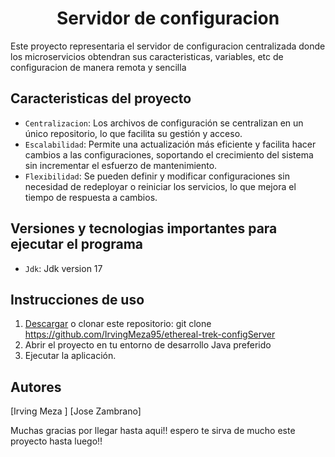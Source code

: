 <h1 align="center"> Servidor de configuracion </h1>
<p>Este proyecto representaria el servidor de configuracion centralizada donde los microservicios obtendran sus caracteristicas, variables, etc de configuracion de manera remota y sencilla</p>

## Caracteristicas del proyecto
  - `Centralizacion`: Los archivos de configuración se centralizan en un único repositorio, lo que facilita su gestión y acceso.
  - `Escalabilidad`: Permite una actualización más eficiente y facilita hacer cambios a las configuraciones, soportando el crecimiento del sistema sin incrementar el esfuerzo de mantenimiento.
  - `Flexibilidad`: Se pueden definir y modificar configuraciones sin necesidad de redeployar o reiniciar los servicios, lo que mejora el tiempo de respuesta a cambios.

## Versiones y tecnologias importantes para ejecutar el programa
  - `Jdk`:  Jdk version 17

## Instrucciones de uso
  1. [Descargar](#) o clonar este repositorio: git clone https://github.com/IrvingMeza95/ethereal-trek-configServer
  2. Abrir el proyecto en tu entorno de desarrollo Java preferido
  3. Ejecutar la aplicación.

## Autores
[Irving Meza ]
[Jose Zambrano]

Muchas gracias por llegar hasta aqui!! espero te sirva de mucho este proyecto hasta luego!!